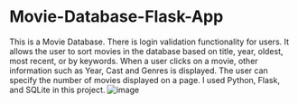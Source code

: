 # Movie-Database-Flask-App
This is a Movie Database. There is login validation functionality for users. It allows the user to sort movies in the database based on title, year, oldest, most recent, or by keywords. When a user clicks on a movie, other information such as Year, Cast and Genres is displayed. The user can specify the number of movies displayed on a page. I used Python, Flask, and SQLite in this project.
![image](https://user-images.githubusercontent.com/88254705/218064206-202c0812-1de0-4f3a-9031-d88e601af087.png)
